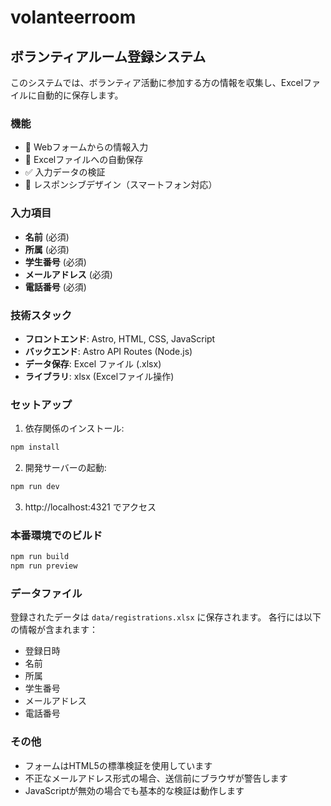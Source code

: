 # volanteerroom

## ボランティアルーム登録システム

このシステムでは、ボランティア活動に参加する方の情報を収集し、Excelファイルに自動的に保存します。

### 機能

- 📝 Webフォームからの情報入力
- 💾 Excelファイルへの自動保存
- ✅ 入力データの検証
- 📱 レスポンシブデザイン（スマートフォン対応）

### 入力項目

- **名前** (必須)
- **所属** (必須)  
- **学生番号** (必須)
- **メールアドレス** (必須)
- **電話番号** (必須)

### 技術スタック

- **フロントエンド**: Astro, HTML, CSS, JavaScript
- **バックエンド**: Astro API Routes (Node.js)
- **データ保存**: Excel ファイル (.xlsx)
- **ライブラリ**: xlsx (Excelファイル操作)

### セットアップ

1. 依存関係のインストール:
```bash
npm install
```

2. 開発サーバーの起動:
```bash
npm run dev
```

3. http://localhost:4321 でアクセス

### 本番環境でのビルド

```bash
npm run build
npm run preview
```

### データファイル

登録されたデータは `data/registrations.xlsx` に保存されます。
各行には以下の情報が含まれます：

- 登録日時
- 名前
- 所属
- 学生番号
- メールアドレス
- 電話番号

### その他

- フォームはHTML5の標準検証を使用しています
- 不正なメールアドレス形式の場合、送信前にブラウザが警告します
- JavaScriptが無効の場合でも基本的な検証は動作します